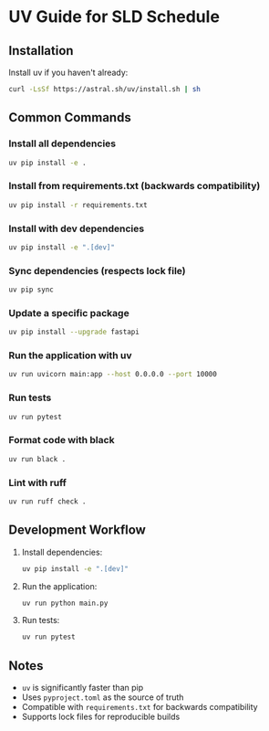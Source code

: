 # UV Guide for SLD Schedule

## Installation

Install uv if you haven't already:
```bash
curl -LsSf https://astral.sh/uv/install.sh | sh
```

## Common Commands

### Install all dependencies
```bash
uv pip install -e .
```

### Install from requirements.txt (backwards compatibility)
```bash
uv pip install -r requirements.txt
```

### Install with dev dependencies
```bash
uv pip install -e ".[dev]"
```

### Sync dependencies (respects lock file)
```bash
uv pip sync
```

### Update a specific package
```bash
uv pip install --upgrade fastapi
```

### Run the application with uv
```bash
uv run uvicorn main:app --host 0.0.0.0 --port 10000
```

### Run tests
```bash
uv run pytest
```

### Format code with black
```bash
uv run black .
```

### Lint with ruff
```bash
uv run ruff check .
```

## Development Workflow

1. Install dependencies:
   ```bash
   uv pip install -e ".[dev]"
   ```

2. Run the application:
   ```bash
   uv run python main.py
   ```

3. Run tests:
   ```bash
   uv run pytest
   ```

## Notes

- `uv` is significantly faster than pip
- Uses `pyproject.toml` as the source of truth
- Compatible with `requirements.txt` for backwards compatibility
- Supports lock files for reproducible builds
